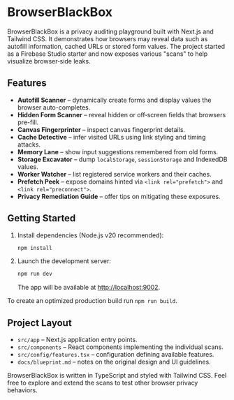 # BrowserBlackBox

BrowserBlackBox is a privacy auditing playground built with Next.js and Tailwind CSS. It demonstrates how browsers may reveal data such as autofill information, cached URLs or stored form values. The project started as a Firebase Studio starter and now exposes various "scans" to help visualize browser‑side leaks.

## Features
- **Autofill Scanner** – dynamically create forms and display values the browser auto-completes.
- **Hidden Form Scanner** – reveal hidden or off‑screen fields that browsers pre-fill.
- **Canvas Fingerprinter** – inspect canvas fingerprint details.
- **Cache Detective** – infer visited URLs using link styling and timing attacks.
- **Memory Lane** – show input suggestions remembered from old forms.
- **Storage Excavator** – dump `localStorage`, `sessionStorage` and IndexedDB values.
- **Worker Watcher** – list registered service workers and their caches.
- **Prefetch Peek** – expose domains hinted via `<link rel="prefetch">` and `<link rel="preconnect">`.
- **Privacy Remediation Guide** – offer tips on mitigating these exposures.

## Getting Started
1. Install dependencies (Node.js v20 recommended):
   ```bash
   npm install
   ```
2. Launch the development server:
   ```bash
   npm run dev
   ```
   The app will be available at [http://localhost:9002](http://localhost:9002).

To create an optimized production build run `npm run build`.

## Project Layout
- `src/app` – Next.js application entry points.
- `src/components` – React components implementing the individual scans.
- `src/config/features.tsx` – configuration defining available features.
- `docs/blueprint.md` – notes on the original design and UI guidelines.

BrowserBlackBox is written in TypeScript and styled with Tailwind CSS. Feel free to explore and extend the scans to test other browser privacy behaviors.

